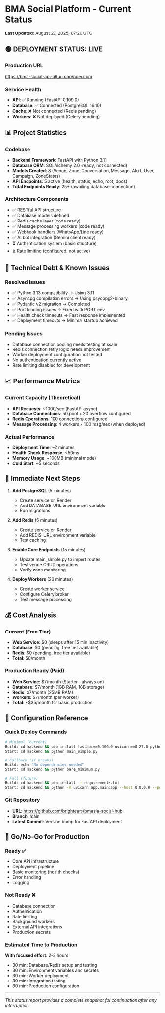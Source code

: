 # BMA Social Platform - Current Status
**Last Updated**: August 27, 2025, 07:20 UTC

## 🟢 DEPLOYMENT STATUS: LIVE

### Production URL
https://bma-social-api-q9uu.onrender.com

### Service Health
- **API**: ✅ Running (FastAPI 0.109.0)
- **Database**: ✅ Connected (PostgreSQL 16.10)
- **Cache**: ❌ Not connected (Redis pending)
- **Workers**: ❌ Not deployed (Celery pending)

## 📊 Project Statistics

### Codebase
- **Backend Framework**: FastAPI with Python 3.11
- **Database ORM**: SQLAlchemy 2.0 (ready, not connected)
- **Models Created**: 8 (Venue, Zone, Conversation, Message, Alert, User, Campaign, ZoneStatus)
- **API Endpoints**: 5 active (health, status, echo, root, docs)
- **Total Endpoints Ready**: 25+ (awaiting database connection)

### Architecture Components
- ✅ RESTful API structure
- ✅ Database models defined
- ✅ Redis cache layer (code ready)
- ✅ Message processing workers (code ready)
- ✅ Webhook handlers (WhatsApp/Line ready)
- ✅ AI bot integration (Gemini client ready)
- ⏳ Authentication system (basic structure)
- ⏳ Rate limiting (configured, not active)

## 🔨 Technical Debt & Known Issues

### Resolved Issues
- ✅ Python 3.13 compatibility → Using 3.11
- ✅ Asyncpg compilation errors → Using psycopg2-binary
- ✅ Pydantic v2 migration → Completed
- ✅ Port binding issues → Fixed with PORT env
- ✅ Health check timeouts → Fast response implemented
- ✅ Deployment timeouts → Minimal startup achieved

### Pending Issues
- Database connection pooling needs testing at scale
- Redis connection retry logic needs improvement
- Worker deployment configuration not tested
- No authentication currently active
- Rate limiting disabled for development

## 📈 Performance Metrics

### Current Capacity (Theoretical)
- **API Requests**: ~1000/sec (FastAPI async)
- **Database Connections**: 50 pool + 20 overflow configured
- **Redis Operations**: 100 connections configured
- **Message Processing**: 4 workers × 100 msg/sec (when deployed)

### Actual Performance
- **Deployment Time**: ~2 minutes
- **Health Check Response**: <50ms
- **Memory Usage**: ~100MB (minimal mode)
- **Cold Start**: ~5 seconds

## 🎯 Immediate Next Steps

1. **Add PostgreSQL** (5 minutes)
   - Create service on Render
   - Add DATABASE_URL environment variable
   - Run migrations

2. **Add Redis** (5 minutes)
   - Create service on Render
   - Add REDIS_URL environment variable
   - Test caching

3. **Enable Core Endpoints** (15 minutes)
   - Update main_simple.py to import routes
   - Test venue CRUD operations
   - Verify zone monitoring

4. **Deploy Workers** (20 minutes)
   - Create worker service
   - Configure Celery broker
   - Test message processing

## 💰 Cost Analysis

### Current (Free Tier)
- **Web Service**: $0 (sleeps after 15 min inactivity)
- **Database**: $0 (pending, free tier available)
- **Redis**: $0 (pending, free tier available)
- **Total**: $0/month

### Production Ready (Paid)
- **Web Service**: $7/month (Starter - always on)
- **Database**: $7/month (1GB RAM, 1GB storage)
- **Redis**: $7/month (25MB RAM)
- **Workers**: $7/month (per worker)
- **Total**: ~$35/month for basic production

## 📝 Configuration Reference

### Quick Deploy Commands
```bash
# Minimal (current)
Build: cd backend && pip install fastapi==0.109.0 uvicorn==0.27.0 python-dotenv==1.0.0
Start: cd backend && python main_simple.py

# Fallback (if breaks)
Build: echo "No dependencies needed"
Start: cd backend && python bare_minimum.py

# Full (future)
Build: cd backend && pip install -r requirements.txt
Start: cd backend && python -m uvicorn app.main:app --host 0.0.0.0 --port $PORT
```

### Git Repository
- **URL**: https://github.com/brightears/bmasia-social-hub
- **Branch**: main
- **Latest Commit**: Version bump for FastAPI deployment

## 🚦 Go/No-Go for Production

### Ready ✅
- Core API infrastructure
- Deployment pipeline
- Basic monitoring (health checks)
- Error handling
- Logging

### Not Ready ❌
- Database connection
- Authentication
- Rate limiting
- Background workers
- External API integrations
- Production secrets

### Estimated Time to Production
**With focused effort**: 2-3 hours
- 30 min: Database/Redis setup and testing
- 30 min: Environment variables and secrets
- 30 min: Worker deployment
- 30 min: Integration testing
- 30 min: Production configuration

---
*This status report provides a complete snapshot for continuation after any interruption.*